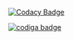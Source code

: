 
[![Codacy Badge](https://api.codacy.com/project/badge/Grade/41ff52274bcf47d391731790aeb33dac)](https://app.codacy.com/gh/hemanthkandasamy/M1_Movieticket_Booking?utm_source=github.com&utm_medium=referral&utm_content=hemanthkandasamy/M1_Movieticket_Booking&utm_campaign=Badge_Grade_Settings)

<a href="https://app.codiga.io/public/user/github/hemanthkandasamy">
   <img src="https://api.codiga.io/public/badge/user/github/hemanthkandasamy?style=light" alt="codiga badge" />
</a>
